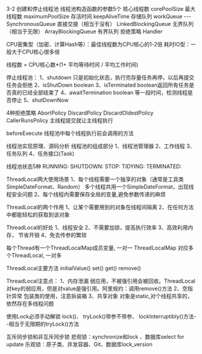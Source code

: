 3-2
    创建和停止线程池
        线程池构造函数的参数5个
        核心线程数 corePoolSize
        最大线程数 maximumPoolSize
        存活时间  keepAliveTime
        存储队列 workQueue ---SynchronousQueue 直接交接（相当于没有）
                             LinkedBlockingQueue 无界队列（相当于无限）
                             ArrayBlockingQueue 有界队列
        拒绝策略 Handler
        
        
CPU密集型（加密、计算Hash等）：最佳线程数为CPU核心的1-2倍
耗时IO型：一般大于CPU核心很多倍

线程数 = CPU核心数*(1+ 平均等待时间 / 平均工作时间)


停止线程池：
    1、shutdown 只是初始化状态，执行完存量任务再停，以后再提交任务会拒绝
    2、isShutDown boolean
    3、isTerminated boolean返回所有任务是否真的已经全部结束了
    4、awaitTermination boolean 等一段时间，检测线程是否停止
    5、shutDownNow 
    
    
4种拒绝策略
    AbortPolicy
    DiscardPolicy
    DiscardOldestPolicy
    CallerRunsPolicy 主线程提交就让主线程执行
    
beforeExecute
    线程池中每个线程执行前会调用的方法
    
线程池实现原理、源码分析
    线程池的组成部分
        1、线程池管理器
        2、工作线程
        3、任务队列
        4、任务接口(Task)
        
线程池状态5种
    RUNNING: 
    SHUTDOWN:
    STOP:
    TIDYING:
    TERMINATED:
    
    
    
ThreadLocal两大使用场景
    1、每个线程需要一个独享的对象（通常是工具类SimpleDateFormat、Random）
        多个线程共用一个SimpleDateFormat，出现线程安全问题
    2、每个线程内需要保存全局的变量,避免参数传递的麻烦
    

ThreadLocal的两个作用
    1、让某个需要用到的对象在线程间隔离
    2、在任何方法中都能轻松的获取到该对象
    
ThreadLocal的好处
    1、线程安全
    2、不需要加锁，提高执行效率
    3、高效利用内存， 节省开销
    4、免去传参的繁琐
    
每个Thread有一个ThreadLocalMap成员变量, 一对一
ThreadLocalMap 对应多个ThreadLocal, 一对多

ThreadLocal主要方法
    initialValue()
    set()
    get()
    remove()
    
ThreadLocal注意点：
    1、内存泄漏
    弱应用，不被强引用会被回收。ThreadLocal对key的弱应用，但是对value是强引用。阿里规约：调用remove()方法
    2、空指针异常
    包装类的使用，注意拆装箱
    3、共享对象
    对象是static,对个线程共享的，依然存在多线程问题
    
    
使用Lock必须手动解锁
    lock()、
    tryLock()带参不带参、
    lockInterruptibly()方法--相当于无限期的tryLock()方法
    
互斥同步锁和非互斥同步锁
    悲观锁：synchronize和lock 、数据库select for update
    乐观锁：原子类、并发容器、Git、数据库lock_version
    